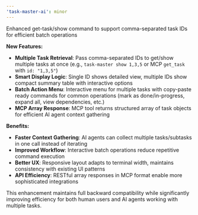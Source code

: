 ```yaml
---
'task-master-ai': minor
---
```


Enhanced get-task/show command to support comma-separated task IDs for efficient batch operations

**New Features:**
- **Multiple Task Retrieval**: Pass comma-separated IDs to get/show multiple tasks at once (e.g., `task-master show 1,3,5` or MCP `get_task` with `id: "1,3,5"`)
- **Smart Display Logic**: Single ID shows detailed view, multiple IDs show compact summary table with interactive options
- **Batch Action Menu**: Interactive menu for multiple tasks with copy-paste ready commands for common operations (mark as done/in-progress, expand all, view dependencies, etc.)
- **MCP Array Response**: MCP tool returns structured array of task objects for efficient AI agent context gathering

**Benefits:**
- **Faster Context Gathering**: AI agents can collect multiple tasks/subtasks in one call instead of iterating
- **Improved Workflow**: Interactive batch operations reduce repetitive command execution
- **Better UX**: Responsive layout adapts to terminal width, maintains consistency with existing UI patterns
- **API Efficiency**: RESTful array responses in MCP format enable more sophisticated integrations

This enhancement maintains full backward compatibility while significantly improving efficiency for both human users and AI agents working with multiple tasks.
